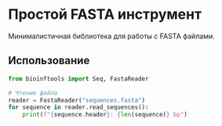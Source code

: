 # Простой FASTA инструмент

Минималистичная библиотека для работы с FASTA файлами.

## Использование

```python
from bioinftools import Seq, FastaReader

# Чтение файла
reader = FastaReader("sequences.fasta")
for sequence in reader.read_sequences():
    print(f"{sequence.header}: {len(sequence)} bp")